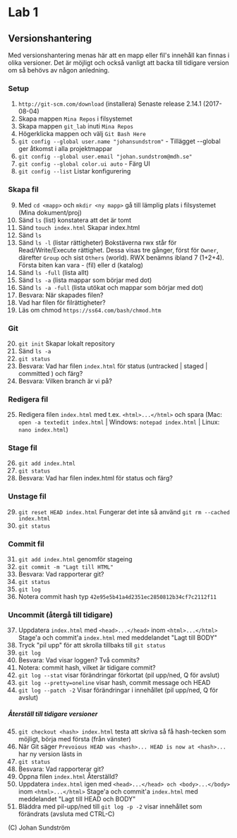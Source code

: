 # Lab 1

## Versionshantering
Med versionshantering menas här att en mapp eller fil's innehåll kan finnas i olika versioner. Det är möjligt och också vanligt att backa till tidigare version om så behövs av någon anledning. 

### Setup
1. ```http://git-scm.com/download``` (installera) Senaste release 2.14.1 (2017-08-04)
2. Skapa mappen ```Mina Repos``` i filsystemet
3. Skapa mappen ```git_lab``` inuti ```Mina Repos```
4. Högerklicka mappen och välj ```Git Bash Here```
5. ```git config --global user.name "johansundstrom"``` - Tillägget --global ger 
åtkomst i alla projektmappar
6. ```git config --global user.email "johan.sundstrom@mdh.se"```
7. ```git config --global color.ui auto``` - Färg UI
8. ```git config --list``` Listar konfigurering

### Skapa fil
9. Med ```cd <mapp>``` och ```mkdir <ny mapp>``` gå till lämplig plats i filsystemet (Mina dokument/proj) 
10. Sänd ```ls``` (list) konstatera att det är tomt
11. Sänd ```touch index.html``` Skapar index.html
12. Sänd ```ls```
13. Sänd ```ls -l``` (listar rättigheter)
Bokstäverna rwx står för Read/Write/Execute rättighet. Dessa visas tre gånger, först för ```Owner```, därefter ```Group``` och sist ```Others``` (world). RWX benämns ibland 7 (1+2+4). Första biten kan vara - (fil) eller d (katalog)
14. Sänd ```ls -full``` (lista allt)
15. Sänd ```ls -a``` (lista mappar som börjar med dot)
16. Sänd ```ls -a -full``` (lista utökat och mappar som börjar med dot)
17. Besvara: När skapades filen?
18. Vad har filen för filrättigheter?
19. Läs om chmod ```https://ss64.com/bash/chmod.htm```
### Git
20. ```git init``` Skapar lokalt repository
21. Sänd ```ls -a``` 
22. ```git status```
23. Besvara: Vad har filen ```index.html``` för status (untracked | staged | committed ) och färg?
24. Besvara: Vilken branch är vi på?
### Redigera fil
25. Redigera filen ```index.html``` med t.ex. ```<html>...</html>``` och spara (Mac: ```open -a textedit index.html``` | Windows: ```notepad index.html``` | Linux: ```nano index.html```)
### Stage fil
26. ```git add index.html```
27. ```git status```
28. Besvara: Vad har filen index.html för status och färg?
### Unstage fil
29. ```git reset HEAD index.html``` Fungerar det inte så använd ```git rm --cached index.html```
30. ```git status```
### Commit fil
31. ```git add index.html``` genomför stageing
32. ```git commit -m "Lagt till HTML"```
33. Besvara: Vad rapporterar git?
34. ```git status```
35. ```git log```
36. Notera commit hash typ  `42e95e5b41a4d2351ec2850812b34cf7c2112f11`

### Uncommit (återgå till tidigare)
37. Uppdatera ```index.html``` med ```<head>...</head>``` inom ```<html>...</html>```
Stage'a och commit'a ```index.html``` med meddelandet "Lagt till BODY"
38. Tryck "pil upp" för att skrolla tillbaks till ```git status```
39. ```git log```
40. Besvara: Vad visar loggen? Två commits?
41. Notera: commit hash, vilket är tidigare commit? 
42. ```git log --stat``` visar förändringar förkortat (pil upp/ned, Q för avslut)
43. ```git log --pretty=oneline``` visar hash, commit message och HEAD
44. ```git log --patch -2``` Visar förändringar i innehållet (pil upp/ned, Q för avslut)
##### Återställ till  tidigare versioner
45. ```git checkout <hash> index.html``` testa att skriva så få hash-tecken som möjligt, börja med första (från vänster)
46. När Git säger ```Prevoious HEAD was <hash>... HEAD is now at <hash>...``` har ny version lästs in
47. ```git status```
48. Besvara: Vad rapporterar git?
49. Öppna filen ```index.html``` Återställd?
50. Uppdatera ```index.html``` igen med ```<head>...</head> och <body>...</body>``` inom ```<html>...</html>```
Stage'a och commit'a ```index.html``` med meddelandet "Lagt till HEAD och BODY"
51. Bläddra med pil-upp/ned till ```git log -p -2```  visar innehållet som förändrats (avsluta med CTRL-C)

(C) Johan Sundström
